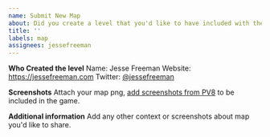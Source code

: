 ```yaml
---
name: Submit New Map
about: Did you create a level that you'd like to have included with the source code?
title: ''
labels: map
assignees: jessefreeman
---
```


**Who Created the level**
Name: Jesse Freeman
Website: https://jessefreeman.com
Twitter: [@jessefreeman](https://twitter.com/jessefreeman)

**Screenshots**
Attach your map png, [add screenshots from PV8](https://docs.pixelvision8.com/pixelvisionos/screenshots) to be included in the game.

**Additional information**
Add any other context or screenshots about map you'd like to share.
